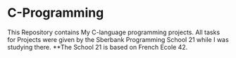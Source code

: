 # C-Programming
This Repository contains My C-language programming projects. All tasks for Projects were given by the Sberbank Programming School 21 while I was studying there.
**The School 21 is based on French Ecole 42. 
